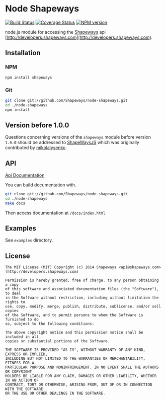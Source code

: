 Node Shapeways
==============

[![Build Status](https://travis-ci.org/Shapeways/node-shapeways.png?branch=master)](https://travis-ci.org/Shapeways/node-shapeways)
[![Coverage Status](https://coveralls.io/repos/Shapeways/node-shapeways/badge.png?branch=master)](https://coveralls.io/r/Shapeways/node-shapeways?branch=master)
[![NPM version](https://badge.fury.io/js/shapeways.png)](http://badge.fury.io/js/shapeways)


node.js module for accessing the [Shapeways](http://www.shapeways.com) api [http://developers.shapeways.com](http://developers.shapeways.com).

## Installation
### NPM
```bash
npm install shapeways
```

### Git
```bash
git clone git://github.com/Shapeways/node-shapeways.git
cd ./node-shapeways
npm install
```

## Version before 1.0.0
Questions concerning versions of the `shapeways` module before version `1.0.0` should be addressed
to [ShapeWaysJS](https://github.com/mikolalysenko/ShapeWaysJS) which was originally contributed by
[mikolalysenko](https://github.com/mikolalysenko).

## API
[Api Documentation](http://shapeways.github.io/node-shapeways)

You can build documentation with.

```bash
git clone git://github.com/Shapeways/node-shapeways.git
cd ./node-shapeways
make docs
```
Then access documentation at `/docs/index.html`

## Examples
See `examples` directory.

## License
```
The MIT License (MIT) Copyright (c) 2014 Shapeways <api@shapeways.com> (http://developers.shapeways.com)

Permission is hereby granted, free of charge, to any person obtaining a copy
of this software and associated documentation files (the "Software"), to deal
in the Software without restriction, including without limitation the rights to
use, copy, modify, merge, publish, distribute, sublicense, and/or sell copies
of the Software, and to permit persons to whom the Software is furnished to do
so, subject to the following conditions:

The above copyright notice and this permission notice shall be included in all
copies or substantial portions of the Software.

THE SOFTWARE IS PROVIDED "AS IS", WITHOUT WARRANTY OF ANY KIND, EXPRESS OR IMPLIED,
INCLUDING BUT NOT LIMITED TO THE WARRANTIES OF MERCHANTABILITY, FITNESS FOR A
PARTICULAR PURPOSE AND NONINFRINGEMENT. IN NO EVENT SHALL THE AUTHORS OR COPYRIGHT
HOLDERS BE LIABLE FOR ANY CLAIM, DAMAGES OR OTHER LIABILITY, WHETHER IN AN ACTION OF
CONTRACT, TORT OR OTHERWISE, ARISING FROM, OUT OF OR IN CONNECTION WITH THE SOFTWARE
OR THE USE OR OTHER DEALINGS IN THE SOFTWARE.
```
